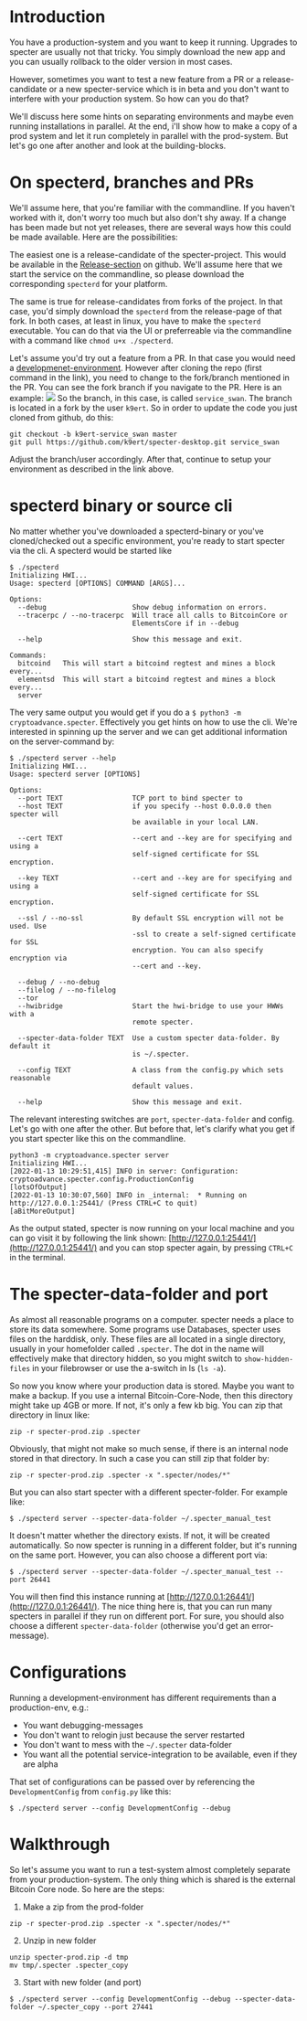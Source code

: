 # Introduction

You have a production-system and you want to keep it running. Upgrades to specter are usually not that tricky. You simply download the new app and you can usually rollback to the older version in most cases.

However, sometimes you want to test a new feature from a PR or a release-candidate or a new specter-service which is in beta and you don't want to interfere with your production system. So how can you do that?

We'll discuss here some hints on separating environments and maybe even running installations in parallel. At the end, i'll show how to make a copy of a prod system and let it run completely in parallel with the prod-system. But let's go one after another and look at the building-blocks.

# On specterd, branches and PRs

We'll assume here, that you're familiar with the commandline. If you haven't worked with it, don't worry too much but also don't shy away. If a change has been made but not yet releases, there are several ways how this could be made available. Here are the possibilities:

The easiest one is a release-candidate of the specter-project. This would be available in the [Release-section](https://github.com/cryptoadvance/specter-desktop/releases) on github. We'll assume here that we start the service on the commandline, so please download the corresponding `specterd` for your platform.

The same is true for release-candidates from forks of the project. In that case, you'd simply download the `specterd` from the release-page of that fork. In both cases, at least in linux, you have to make the `specterd` executable. You can do that via the UI or preferreable via the commandline with a command like `chmod u+x ./specterd`.

Let's assume you'd try out a feature from a PR. In that case you would need a [developmenet-environment](https://docs.specter.solutions/desktop/development/#set-up-virtualenv). However after cloning the repo (first command in the link), you need to change to the fork/branch mentioned in the PR. You can see the fork branch if you navigate to the PR. Here is an example:
![](./images/test-new-release/fork-branch.png)
So the branch, in this case, is called `service_swan`. The branch is located in a fork by the user `k9ert`. So in order to update the code you just cloned from github, do this:
```
git checkout -b k9ert-service_swan master
git pull https://github.com/k9ert/specter-desktop.git service_swan
```
Adjust the branch/user accordingly. After that, continue to setup your environment as described in the link above.

# specterd binary or source cli

No matter whether you've downloaded a specterd-binary or you've cloned/checked out a specific environment, you're ready to start specter via the cli. A specterd would be started like
```
$ ./specterd
Initializing HWI...
Usage: specterd [OPTIONS] COMMAND [ARGS]...

Options:
  --debug                     Show debug information on errors.
  --tracerpc / --no-tracerpc  Will trace all calls to BitcoinCore or
                              ElementsCore if in --debug

  --help                      Show this message and exit.

Commands:
  bitcoind   This will start a bitcoind regtest and mines a block every...
  elementsd  This will start a bitcoind regtest and mines a block every...
  server
```
The very same output you would get if you do a `$ python3 -m cryptoadvance.specter`.
Effectively you get hints on how to use the cli. We're interested in spinning up the server and we can get additional information on the server-command by:

```
$ ./specterd server --help 
Initializing HWI...
Usage: specterd server [OPTIONS]

Options:
  --port TEXT                 TCP port to bind specter to
  --host TEXT                 if you specify --host 0.0.0.0 then specter will
                              be available in your local LAN.

  --cert TEXT                 --cert and --key are for specifying and using a
                              self-signed certificate for SSL encryption.

  --key TEXT                  --cert and --key are for specifying and using a
                              self-signed certificate for SSL encryption.

  --ssl / --no-ssl            By default SSL encryption will not be used. Use
                              -ssl to create a self-signed certificate for SSL
                              encryption. You can also specify encryption via
                              --cert and --key.

  --debug / --no-debug
  --filelog / --no-filelog
  --tor
  --hwibridge                 Start the hwi-bridge to use your HWWs with a
                              remote specter.

  --specter-data-folder TEXT  Use a custom specter data-folder. By default it
                              is ~/.specter.

  --config TEXT               A class from the config.py which sets reasonable
                              default values.

  --help                      Show this message and exit.
```

The relevant interesting switches are `port`, `specter-data-folder` and config. Let's go with one after the other. But before that, let's clarify what you get if you start specter like this on the commandline.

```
python3 -m cryptoadvance.specter server
Initializing HWI...
[2022-01-13 10:29:51,415] INFO in server: Configuration: cryptoadvance.specter.config.ProductionConfig
[lotsOfOutput]
[2022-01-13 10:30:07,560] INFO in _internal:  * Running on http://127.0.0.1:25441/ (Press CTRL+C to quit)
[aBitMoreOutput]
```
As the output stated, specter is now running on your local machine and you can go visit it by following the link shown: [http://127.0.0.1:25441/](http://127.0.0.1:25441/) and you can stop specter again, by pressing `CTRL+C` in the terminal.

# The specter-data-folder and port

As almost all reasonable programs on a computer. specter needs a place to store its data somewhere. Some programs use Databases, specter uses files on the harddisk, only. These files are all located in a single directory, usually in your homefolder called `.specter`. The dot in the name will effectively make that directory hidden, so you might switch to `show-hidden-files` in your filebrowser or use the a-switch in ls (`ls -a`).

So now you know where your production data is stored. Maybe you want to make a backup. If you use a internal Bitcoin-Core-Node, then this directory might take up 4GB or more. If not, it's only a few kb big. You can zip that directory in linux like:
```
zip -r specter-prod.zip .specter
```
Obviously, that might not make so much sense, if there is an internal node stored in that directory. In such a case you can still zip that folder by:
```
zip -r specter-prod.zip .specter -x ".specter/nodes/*"
```
But you can also start specter with a different specter-folder. For example like:
```
$ ./specterd server --specter-data-folder ~/.specter_manual_test
```
It doesn't matter whether the directory exists. If not, it will be created automatically. So now specter is running in a different folder, but it's running on the same port. However, you can also choose a different port via:
```
$ ./specterd server --specter-data-folder ~/.specter_manual_test --port 26441
```
You will then find this instance running at [http://127.0.0.1:26441/](http://127.0.0.1:26441/). The nice thing here is, that you can run many specters in parallel if they run on different port. For sure, you should also choose a different `specter-data-folder` (otherwise you'd get an error-message).

# Configurations

Running a development-environment has different requirements than a production-env, e.g.:
* You want debugging-messages
* You don't want to relogin just because the server restarted
* You don't want to mess with the `~/.specter` data-folder
* You want all the potential service-integration to be available, even if they are alpha

That set of configurations can be passed over by referencing the `DevelopmentConfig` from `config.py` like this:
```
$ ./specterd server --config DevelopmentConfig --debug
```

# Walkthrough

So let's assume you want to run a test-system almost completely separate from your production-system. The only thing which is shared is the external Bitcoin Core node. So here are the steps:

1. Make a zip from the prod-folder
```
zip -r specter-prod.zip .specter -x ".specter/nodes/*"
```
2. Unzip in new folder
```
unzip specter-prod.zip -d tmp
mv tmp/.specter .specter_copy
```
3. Start with new folder (and port)
```
$ ./specterd server --config DevelopmentConfig --debug --specter-data-folder ~/.specter_copy --port 27441
```